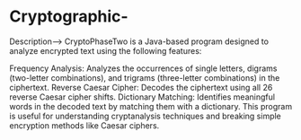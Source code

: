 # Cryptographic-
Description-->
CryptoPhaseTwo is a Java-based program designed to analyze encrypted text using the following features:

Frequency Analysis: Analyzes the occurrences of single letters, digrams (two-letter combinations), and trigrams (three-letter combinations) in the ciphertext.
Reverse Caesar Cipher: Decodes the ciphertext using all 26 reverse Caesar cipher shifts.
Dictionary Matching: Identifies meaningful words in the decoded text by matching them with a dictionary.
This program is useful for understanding cryptanalysis techniques and breaking simple encryption methods like Caesar ciphers.
